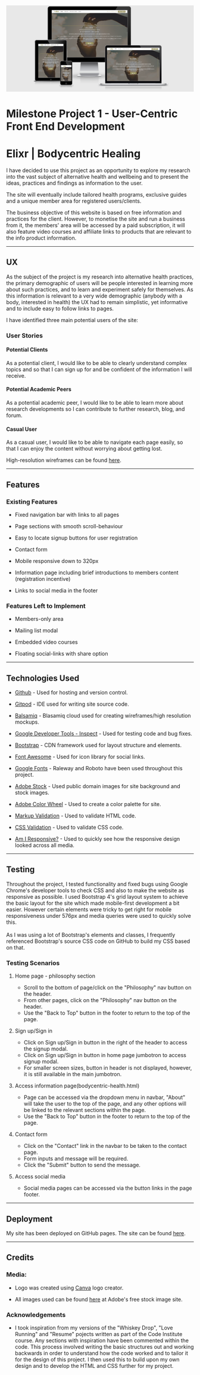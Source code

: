 ![alt text](assets/images/elixr-responsive.png)

# Milestone Project 1 - User-Centric Front End Development

# Elixr | Bodycentric Healing

I have decided to use this project as an opportunity to explore my research into the vast subject of alternative health and wellbeing and to present the ideas, practices and 
findings as information to the user.

The site will eventually include tailored health programs, exclusive guides
and a unique member area for registered users/clients.

The business objective of this website is based on free information and practices for the client.
However, to monetise the site and run a business from it, the members' area will be accessed
by a paid subscription, it will also feature video courses and affiliate links to
products that are relevant to the info product information.

***

## UX

As the subject of the project is my research into alternative health practices, the 
primary demographic of users will be people interested in learning more about such practices,
and to learn and experiment safely for themselves. As this information is relevant to a very
wide demographic (anybody with a body, interested in health) the UX had to remain simplistic,
yet informative and to include easy to follow links to pages.

I have identified three main potential users of the site:

### User Stories

#### Potential Clients

As a potential client, I would like to be able to clearly understand complex topics and 
so that I can sign up for and be confident of the information I will receive.

#### Potential Academic Peers

As a potential academic peer, I would like to be able to learn more about research developments
so I can contribute to further research, blog, and forum.

#### Casual User

As a casual user, I would like to be able to navigate each page easily, 
so that I can enjoy the content without worrying about getting lost.

High-resolution wireframes can be found [here](wireframes/milestone-project-1_elixr.pdf).

***

## Features

### Existing Features

* Fixed navigation bar with links to all pages

* Page sections with smooth scroll-behaviour

* Easy to locate signup buttons for user registration

* Contact form

* Mobile responsive down to 320px

* Information page including brief introductions to members content (registration incentive)

* Links to social media in the footer


### Features Left to Implement

* Members-only area

* Mailing list modal

* Embedded video courses

* Floating social-links with share option

***

## Technologies Used

* [Github](https://www.github.com/) - Used for hosting and version control.

* [Gitpod](https://www.gitpod.io/) - IDE used for writing site source code.

* [Balsamiq](https://www.balsamiq.com) - Blasamiq cloud used for creating wireframes/high resolution mockups.

* [Google Developer Tools - Inspect](https://www.google.com/chrome/) - Used for testing code and bug fixes.

* [Bootstrap](https://getbootstrap.com/) - CDN framework used for layout structure and elements.

* [Font Awesome](https://fontawesome.com/) - Used for icon library for social links.

* [Google Fonts](https://fonts.google.com/) - Raleway and Roboto have been used throughout this project.

* [Adobe Stock](https://www.stock.adobe.com) - Used public domain images for site background and stock images.

* [Adobe Color Wheel](https://color.adobe.com/create/color-wheel) - Used to create a color palette for site.

* [Markup Validation](https://validator.w3.org/) - Used to validate HTML code.

* [CSS Validation](https://jigsaw.w3.org/css-validator/) - Used to validate CSS code.

* [Am I Responsive?](http://ami.responsivedesign.is/) - Used to quickly see how the responsive design looked across all media.

***

## Testing

Throughout the project, I tested functionality and fixed bugs using Google Chrome's developer tools to check CSS
and also to make the website as responsive as possible. I used Bootstrap 4's grid layout system to achieve the
basic layout for the site which made mobile-first development a bit easier. However certain elements were tricky to
get right for mobile responsiveness under 576px and media queries were used to quickly solve this.<br><br>
As I was using a lot of Bootstrap's elements and classes, I frequently referenced Bootstrap's source CSS code on GitHub
to build my CSS based on that.

### Testing Scenarios

1. Home page - philosophy section
    * Scroll to the bottom of page/click on the "Philosophy" nav button on the header.
    * From other pages, click on the "Philosophy" nav button on the header.
    * Use the "Back to Top" button in the footer to return to the top of the page.

2. Sign up/Sign in
    * Click on Sign up/Sign in button in the right of the header to access the signup modal.
    * Click on Sign up/Sign in button in home page jumbotron to access signup modal.
    * For smaller screen sizes, button in header is not displayed, however, it is still available in the main jumbotron.

3. Access information page(bodycentric-health.html)
    * Page can be accessed via the dropdown menu in navbar, "About" will take the user to the top of the page,
    and any other options will be linked to the relevant sections within the page.
    * Use the "Back to Top" button in the footer to return to the top of the page.

4. Contact form 
    * Click on the "Contact" link in the navbar to be taken to the contact page.
    * Form inputs and message will be required.
    * Click the "Submit" button to send the message.

5. Access social media
    * Social media pages can be accessed via the button links in the page footer.

***

## Deployment

My site has been deployed on GitHub pages. The site can be found [here](https://vdgvzr.github.io/milestone-project-1/).

***

## Credits

### Media:

* Logo was created using [Canva](canva.com) logo creator.

* All images used can be found [here](stock.adobe.com) at Adobe's free stock image site.

### Acknowledgements

* I took inspiration from my versions of the "Whiskey Drop", "Love Running" and "Resume" pojects written as part of
the Code Institute course. Any sections with inspiration have been commented within the code. This process involved
writing the basic structures out and working backwards in order to understand how the code worked and to tailor it for
the design of this project. I then used this to build upon my own design and to develop the HTML and CSS further for my project.